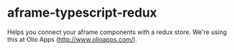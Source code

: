 # aframe-typescript-redux
Helps you connect your aframe components with a redux store.
We're using this at Olio Apps (http://www.olioapps.com/).